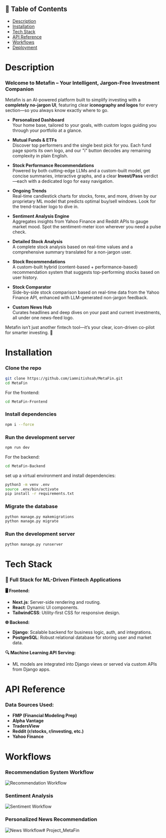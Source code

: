## 📑 Table of Contents

- [Description](#description)
- [Installation](#installation)
- [Tech Stack](#tech-stack)
- [API Reference](#api-reference)
- [Workflows](#workflows)
- [Deployment](#deployment)

# Description

### Welcome to **Metafin** – Your Intelligent, Jargon-Free Investment Companion

Metafin is an AI-powered platform built to simplify investing with a **completely no-jargon UI**, featuring clear **iconography and logos** for every section—so you always know exactly where to go.

- **Personalized Dashboard**  
  Your home base, tailored to your goals, with custom logos guiding you through your portfolio at a glance.

- **Mutual Funds & ETFs**  
  Discover top performers and the single best pick for you. Each fund page sports its own logo, and our "i" button decodes any remaining complexity in plain English.

- **Stock Performance Recommendations**  
  Powered by both cutting-edge LLMs and a custom-built model, get concise summaries, interactive graphs, and a clear **Invest/Pass** verdict—each with a dedicated logo for easy navigation.

- **Ongoing Trends**  
  Real-time candlestick charts for stocks, forex, and more, driven by our proprietary ML model that predicts optimal buy/sell windows. Look for the trend-tracker logo to dive in.

- **Sentiment Analysis Engine**  
  Aggregates insights from Yahoo Finance and Reddit APIs to gauge market mood. Spot the sentiment-meter icon wherever you need a pulse check.

- **Detailed Stock Analysis**  
  A complete stock analysis based on real-time values and a comprehensive summary translated for a non-jargon user.

- **Stock Recommendations**  
  A custom-built hybrid (content-based + performance-based) recommendation system that suggests top-performing stocks based on user history.

- **Stock Comparator**  
  Side-by-side stock comparison based on real-time data from the Yahoo Finance API, enhanced with LLM-generated non-jargon feedback.

- **Custom News Hub**  
  Curates headlines and deep dives on your past and current investments, all under one news-feed logo.

Metafin isn’t just another fintech tool—it’s your clear, icon-driven co-pilot for smarter investing. 🚀

# Installation

### Clone the repo

```bash
git clone https://github.com/iamnitishsah/MetaFin.git
cd MetaFin
```



For the frontend:
```bash
cd MetaFin-Frontend
```
### Install dependencies
```bash
npm i --force
```

### Run the development server
```bash
npm run dev
```



For the backend:
```bash
cd MetaFin-Backend
```
set up a virtual environment and install dependencies:
```bash
python3 -m venv .env
source .env/bin/activate
pip install -r requirements.txt
```
### Migrate the database
```bash
python manage.py makemigrations
python manage.py migrate
```
### Run the development server
```bash
python manage.py runserver
```


# Tech Stack

### 🧠 Full Stack for ML-Driven Fintech Applications

**🖥️ Frontend:**  
- **Next.js**: Server-side rendering and routing.  
- **React**: Dynamic UI components.  
- **TailwindCSS**: Utility-first CSS for responsive design.

**🌐 Backend:**  
- **Django**: Scalable backend for business logic, auth, and integrations.  
- **PostgreSQL**: Robust relational database for storing user and market data.

**🔍 Machine Learning API Serving:**  
- ML models are integrated into Django views or served via custom APIs from Django apps.

# API Reference

### Data Sources Used:
- **FMP (Financial Modeling Prep)**
- **Alpha Vantage**
- **TradersView**
- **Reddit (r/stocks, r/investing, etc.)**
- **Yahoo Finance**

# Workflows

### Recommendation System Workflow
![Recommendation Workflow](https://res.cloudinary.com/dk6m1qejk/image/upload/v1743924275/Hackfest%20workflows/ywrbdhru1jioerxsefvb.jpg)

### Sentiment Analysis
![Sentiment Workflow](https://res.cloudinary.com/dk6m1qejk/image/upload/v1743924275/Hackfest%20workflows/gjdfhxvck8ekbycqequ6.jpg)

### Personalized News Recommendation
![News Workflow](https://res.cloudinary.com/dk6m1qejk/image/upload/v1743924275/Hackfest%20workflows/oehtvsat7zgswa8rcg2d.jpg)# Project_MetaFin
